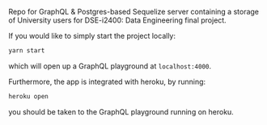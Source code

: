 Repo for GraphQL & Postgres-based Sequelize server containing a storage of University users for DSE-i2400: Data Engineering final project.

If you would like to simply start the project locally:

```bash
yarn start
```

which will open up a GraphQL playground at `localhost:4000`.

Furthermore, the app is integrated with heroku, by running:

```bash
heroku open
```

you should be taken to the GraphQL playground running on heroku.